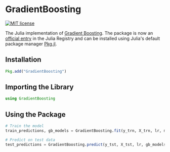 # GradientBoosting
[![MIT license](https://img.shields.io/badge/License-MIT-blue.svg)](./LICENSE.md)

The Julia implementation of <a href=https://en.wikipedia.org/wiki/Gradient_Boosting>Gradient Boosting</a>.
The package is now an <a href="https://github.com/JuliaRegistries/General/tree/master/G/GradientBoosting">official entry</a> in the Julia Registry and can be installed using Julia's default package manager <a href="https://julialang.github.io/Pkg.jl/v1/">Pkg.jl</a>.</p>

## Installation
```julia
Pkg.add("GradientBoosting")
```

## Importing the Library
```julia
using GradientBoosting
```
## Using the Package
```julia
# Train the model
train_predictions, gb_models = GradientBoosting.fit(y_trn, X_trn, lr, max_depth, number_of_trees)

# Predict on test data
test_predictions = GradientBoosting.predict(y_tst, X_tst, lr, gb_models)
```
